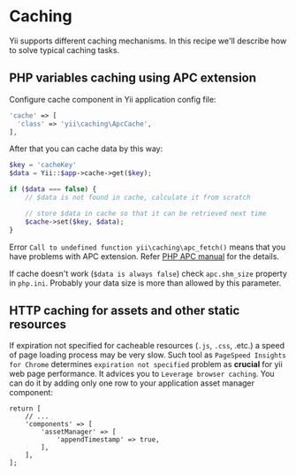 Caching
================

Yii supports different caching mechanisms. In this recipe we'll describe how to solve typical caching tasks. 

PHP variables caching using APC extension
----------------

Configure cache component in Yii application config file:
```php
'cache' => [
  'class' => 'yii\caching\ApcCache',
],
```

After that you can cache data by this way:

```php
$key = 'cacheKey'
$data = Yii::$app->cache->get($key);

if ($data === false) {
    // $data is not found in cache, calculate it from scratch

    // store $data in cache so that it can be retrieved next time
    $cache->set($key, $data);
}
```
Error `Call to undefined function yii\caching\apc_fetch()` means that you have problems with APC extension. Refer [PHP APC manual](http://php.net/manual/en/book.apc.php)
for the details.

If cache doesn't work (`$data is always false`) check `apc.shm_size` property in `php.ini`. Probably your data size is more than
allowed by this parameter.

HTTP caching for assets and other static resources
----------------

If expiration not specified for cacheable resources (`.js`, `.css`, .etc.) a speed of 
page loading process may be very slow.  Such tool as `PageSpeed Insights for Chrome` determines 
`expiration not specified` problem as **crucial** for yii web page performance. It advices you to 
`Leverage browser caching`. You can do it by adding only one row to your application
asset manager component:

```
return [
    // ...
    'components' => [
        'assetManager' => [
            'appendTimestamp' => true,
        ],
    ],
];
```